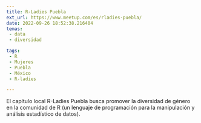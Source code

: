 ```yaml
---
title: R-Ladies Puebla
ext_url: https://www.meetup.com/es/rladies-puebla/
date: 2022-09-26 18:52:38.216404
temas:
 - data
 - diversidad

tags:
 - R
 - Mujeres
 - Puebla
 - México
 - R-ladies

---
```


El capítulo local R-Ladies Puebla busca promover la diversidad de género en la comunidad de R (un lenguaje de programación para la manipulación y análisis estadístico de datos).

    